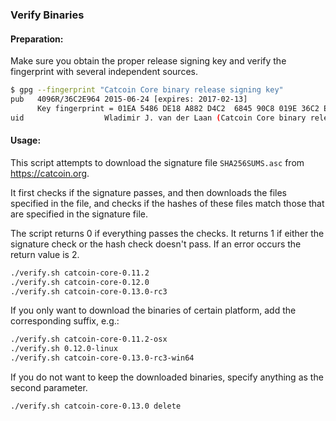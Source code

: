 ### Verify Binaries

#### Preparation:

Make sure you obtain the proper release signing key and verify the fingerprint with several independent sources.

```sh
$ gpg --fingerprint "Catcoin Core binary release signing key"
pub   4096R/36C2E964 2015-06-24 [expires: 2017-02-13]
      Key fingerprint = 01EA 5486 DE18 A882 D4C2  6845 90C8 019E 36C2 E964
uid                  Wladimir J. van der Laan (Catcoin Core binary release signing key) <laanwj@gmail.com>
```

#### Usage:

This script attempts to download the signature file `SHA256SUMS.asc` from https://catcoin.org.

It first checks if the signature passes, and then downloads the files specified in the file, and checks if the hashes of these files match those that are specified in the signature file.

The script returns 0 if everything passes the checks. It returns 1 if either the signature check or the hash check doesn't pass. If an error occurs the return value is 2.


```sh
./verify.sh catcoin-core-0.11.2
./verify.sh catcoin-core-0.12.0
./verify.sh catcoin-core-0.13.0-rc3
```

If you only want to download the binaries of certain platform, add the corresponding suffix, e.g.:

```sh
./verify.sh catcoin-core-0.11.2-osx
./verify.sh 0.12.0-linux
./verify.sh catcoin-core-0.13.0-rc3-win64
```

If you do not want to keep the downloaded binaries, specify anything as the second parameter.

```sh
./verify.sh catcoin-core-0.13.0 delete
```
